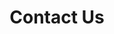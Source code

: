 ---
title: "Contact Us"
subtitle: ""
# meta description
description: "This is meta description"
draft: false
layout: "contact"
---